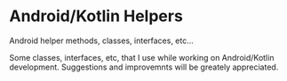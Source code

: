 # Android/Kotlin Helpers
Android helper methods, classes, interfaces, etc...


Some classes, interfaces, etc, that I use while working on Android/Kotlin development. Suggestions and improvemnts will be greately appreciated.
